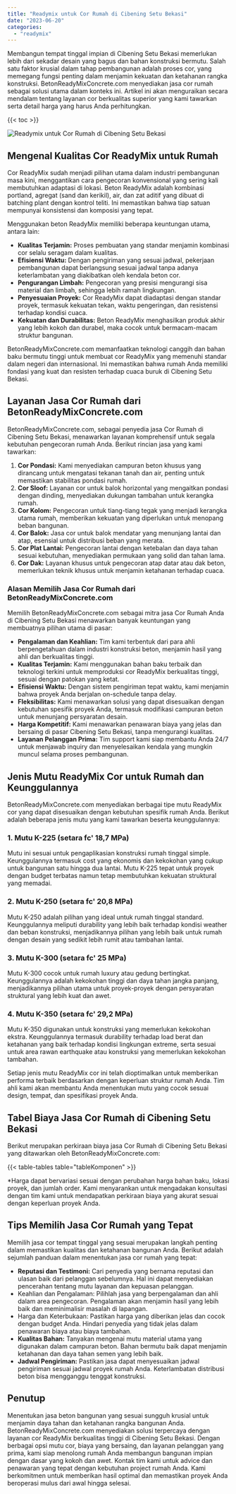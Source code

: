 ```yaml
---
title: "Readymix untuk Cor Rumah di Cibening Setu Bekasi"
date: "2023-06-20"
categories: 
  - "readymix"
---
```


Membangun tempat tinggal impian di Cibening Setu Bekasi memerlukan lebih dari sekadar desain yang bagus dan bahan konstruksi bermutu. Salah satu faktor krusial dalam tahap pembangunan adalah proses cor, yang memegang fungsi penting dalam menjamin kekuatan dan ketahanan rangka konstruksi. BetonReadyMixConcrete.com menyediakan jasa cor rumah sebagai solusi utama dalam konteks ini. Artikel ini akan menguraikan secara mendalam tentang layanan cor berkualitas superior yang kami tawarkan serta detail harga yang harus Anda perhitungkan.

{{< toc >}}

![Readymix untuk Cor Rumah di Cibening Setu Bekasi](https://betoncor8.github.io/cor/harga-beton-readymix-concrete%20(17).png)

## Mengenal Kualitas Cor ReadyMix untuk Rumah

Cor ReadyMix sudah menjadi pilihan utama dalam industri pembangunan masa kini, menggantikan cara pengecoran konvensional yang sering kali membutuhkan adaptasi di lokasi. Beton ReadyMix adalah kombinasi portland, agregat (sand dan kerikil), air, dan zat aditif yang dibuat di batching plant dengan kontrol teliti. Ini memastikan bahwa tiap satuan mempunyai konsistensi dan komposisi yang tepat.

Menggunakan beton ReadyMix memiliki beberapa keuntungan utama, antara lain:

- **Kualitas Terjamin:** Proses pembuatan yang standar menjamin kombinasi cor selalu seragam dalam kualitas.
- **Efisiensi Waktu:** Dengan pengiriman yang sesuai jadwal, pekerjaan pembangunan dapat berlangsung sesuai jadwal tanpa adanya keterlambatan yang diakibatkan oleh kendala beton cor.
- **Pengurangan Limbah:** Pengecoran yang presisi mengurangi sisa material dan limbah, sehingga lebih ramah lingkungan.
- **Penyesuaian Proyek:** Cor ReadyMix dapat diadaptasi dengan standar proyek, termasuk kekuatan tekan, waktu pengeringan, dan resistensi terhadap kondisi cuaca.
- **Kekuatan dan Durabilitas:** Beton ReadyMix menghasilkan produk akhir yang lebih kokoh dan durabel, maka cocok untuk bermacam-macam struktur bangunan.

BetonReadyMixConcrete.com memanfaatkan teknologi canggih dan bahan baku bermutu tinggi untuk membuat cor ReadyMix yang memenuhi standar dalam negeri dan internasional. Ini memastikan bahwa rumah Anda memiliki fondasi yang kuat dan resisten terhadap cuaca buruk di Cibening Setu Bekasi.

## Layanan Jasa Cor Rumah dari BetonReadyMixConcrete.com

BetonReadyMixConcrete.com, sebagai penyedia jasa Cor Rumah di Cibening Setu Bekasi, menawarkan layanan komprehensif untuk segala kebutuhan pengecoran rumah Anda. Berikut rincian jasa yang kami tawarkan:

1. **Cor Pondasi:** Kami menyediakan campuran beton khusus yang dirancang untuk mengatasi tekanan tanah dan air, penting untuk memastikan stabilitas pondasi rumah.
2. **Cor Sloof:** Layanan cor untuk balok horizontal yang mengaitkan pondasi dengan dinding, menyediakan dukungan tambahan untuk kerangka rumah.
3. **Cor Kolom:** Pengecoran untuk tiang-tiang tegak yang menjadi kerangka utama rumah, memberikan kekuatan yang diperlukan untuk menopang beban bangunan.
4. **Cor Balok:** Jasa cor untuk balok mendatar yang menunjang lantai dan atap, esensial untuk distribusi beban yang merata.
5. **Cor Plat Lantai:** Pengecoran lantai dengan ketebalan dan daya tahan sesuai kebutuhan, menyediakan permukaan yang solid dan tahan lama.
6. **Cor Dak:** Layanan khusus untuk pengecoran atap datar atau dak beton, memerlukan teknik khusus untuk menjamin ketahanan terhadap cuaca.

### Alasan Memilih Jasa Cor Rumah dari BetonReadyMixConcrete.com

Memilih BetonReadyMixConcrete.com sebagai mitra jasa Cor Rumah Anda di Cibening Setu Bekasi menawarkan banyak keuntungan yang membuatnya pilihan utama di pasar:

- **Pengalaman dan Keahlian:** Tim kami terbentuk dari para ahli berpengetahuan dalam industri konstruksi beton, menjamin hasil yang ahli dan berkualitas tinggi.
- **Kualitas Terjamin:** Kami menggunakan bahan baku terbaik dan teknologi terkini untuk memproduksi cor ReadyMix berkualitas tinggi, sesuai dengan patokan yang ketat.
- **Efisiensi Waktu:** Dengan sistem pengiriman tepat waktu, kami menjamin bahwa proyek Anda berjalan on-schedule tanpa delay.
- **Fleksibilitas:** Kami menawarkan solusi yang dapat disesuaikan dengan kebutuhan spesifik proyek Anda, termasuk modifikasi campuran beton untuk menunjang persyaratan desain.
- **Harga Kompetitif:** Kami menawarkan penawaran biaya yang jelas dan bersaing di pasar Cibening Setu Bekasi, tanpa mengurangi kualitas.
- **Layanan Pelanggan Prima:** Tim support kami siap membantu Anda 24/7 untuk menjawab inquiry dan menyelesaikan kendala yang mungkin muncul selama proses pembangunan.

## Jenis Mutu ReadyMix Cor untuk Rumah dan Keunggulannya

BetonReadyMixConcrete.com menyediakan berbagai tipe mutu ReadyMix cor yang dapat disesuaikan dengan kebutuhan spesifik rumah Anda. Berikut adalah beberapa jenis mutu yang kami tawarkan beserta keunggulannya:

### 1\. Mutu K-225 (setara fc' 18,7 MPa)

Mutu ini sesuai untuk pengaplikasian konstruksi rumah tinggal simple. Keunggulannya termasuk cost yang ekonomis dan kekokohan yang cukup untuk bangunan satu hingga dua lantai. Mutu K-225 tepat untuk proyek dengan budget terbatas namun tetap membutuhkan kekuatan struktural yang memadai.

### 2\. Mutu K-250 (setara fc' 20,8 MPa)

Mutu K-250 adalah pilihan yang ideal untuk rumah tinggal standard. Keunggulannya meliputi durability yang lebih baik terhadap kondisi weather dan beban konstruksi, menjadikannya pilihan yang lebih baik untuk rumah dengan desain yang sedikit lebih rumit atau tambahan lantai.

### 3\. Mutu K-300 (setara fc' 25 MPa)

Mutu K-300 cocok untuk rumah luxury atau gedung bertingkat. Keunggulannya adalah kekokohan tinggi dan daya tahan jangka panjang, menjadikannya pilihan utama untuk proyek-proyek dengan persyaratan struktural yang lebih kuat dan awet.

### 4\. Mutu K-350 (setara fc' 29,2 MPa)

Mutu K-350 digunakan untuk konstruksi yang memerlukan kekokohan ekstra. Keunggulannya termasuk durability terhadap load berat dan ketahanan yang baik terhadap kondisi lingkungan extreme, serta sesuai untuk area rawan earthquake atau konstruksi yang memerlukan kekokohan tambahan.

Setiap jenis mutu ReadyMix cor ini telah dioptimalkan untuk memberikan performa terbaik berdasarkan dengan keperluan struktur rumah Anda. Tim ahli kami akan membantu Anda menentukan mutu yang cocok sesuai design, tempat, dan spesifikasi proyek Anda.

## Tabel Biaya Jasa Cor Rumah di Cibening Setu Bekasi

Berikut merupakan perkiraan biaya jasa Cor Rumah di Cibening Setu Bekasi yang ditawarkan oleh BetonReadyMixConcrete.com:

{{< table-tables table="tableKomponen" >}}

\*Harga dapat bervariasi sesuai dengan perubahan harga bahan baku, lokasi proyek, dan jumlah order. Kami menyarankan untuk mengadakan konsultasi dengan tim kami untuk mendapatkan perkiraan biaya yang akurat sesuai dengan keperluan proyek Anda.

## Tips Memilih Jasa Cor Rumah yang Tepat

Memilih jasa cor tempat tinggal yang sesuai merupakan langkah penting dalam memastikan kualitas dan ketahanan bangunan Anda. Berikut adalah sejumlah panduan dalam menentukan jasa cor rumah yang tepat:

- **Reputasi dan Testimoni:** Cari penyedia yang bernama reputasi dan ulasan baik dari pelanggan sebelumnya. Hal ini dapat menyediakan pencerahan tentang mutu layanan dan kepuasan pelanggan.
- Keahlian dan Pengalaman: Pilihlah jasa yang berpengalaman dan ahli dalam area pengecoran. Pengalaman akan menjamin hasil yang lebih baik dan meminimalisir masalah di lapangan.
- Harga dan Keterbukaan: Pastikan harga yang diberikan jelas dan cocok dengan budget Anda. Hindari penyedia yang tidak jelas dalam penawaran biaya atau biaya tambahan.
- **Kualitas Bahan:** Tanyakan mengenai mutu material utama yang digunakan dalam campuran beton. Bahan bermutu baik dapat menjamin ketahanan dan daya tahan semen yang lebih baik.
- **Jadwal Pengiriman:** Pastikan jasa dapat menyesuaikan jadwal pengiriman sesuai jadwal proyek rumah Anda. Keterlambatan distribusi beton bisa mengganggu tenggat konstruksi.

## Penutup

Menentukan jasa beton bangunan yang sesuai sungguh krusial untuk menjamin daya tahan dan ketahanan rangka bangunan Anda. BetonReadyMixConcrete.com menyediakan solusi terpercaya dengan layanan cor ReadyMix berkualitas tinggi di Cibening Setu Bekasi. Dengan berbagai opsi mutu cor, biaya yang bersaing, dan layanan pelanggan yang prima, kami siap menolong rumah Anda membangun bangunan impian dengan dasar yang kokoh dan awet. Kontak tim kami untuk advice dan penawaran yang tepat dengan kebutuhan project rumah Anda. Kami berkomitmen untuk memberikan hasil optimal dan memastikan proyek Anda beroperasi mulus dari awal hingga selesai.
